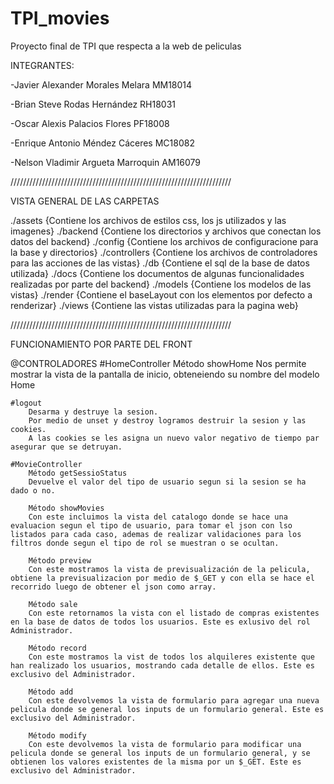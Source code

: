 # TPI_movies
Proyecto final de TPI que respecta a la web de peliculas

INTEGRANTES:

-Javier Alexander Morales Melara MM18014

-Brian Steve Rodas Hernández RH18031

-Oscar Alexis Palacios Flores PF18008

-Enrique Antonio Méndez Cáceres MC18082

-Nelson Vladimir Argueta Marroquin AM16079




//////////////////////////////////////////////////////////////////////

VISTA GENERAL DE LAS CARPETAS

./assets {Contiene los archivos de estilos css, los js utilizados y las imagenes}
./backend {Contiene los directorios y archivos que conectan los datos del backend}
./config {Contiene los archivos de configuracione para la base y directorios}
./controllers {Contiene los archivos de controladores para las acciones de las vistas}
./db {Contiene el sql de la base de datos utilizada}
./docs {Contiene los documentos de algunas funcionalidades realizadas por parte del backend}
./models {Contiene los modelos de las vistas}
./render {Contiene el baseLayout con los elementos por defecto a renderizar}
./views {Contiene las vistas utilizadas para la pagina web}




//////////////////////////////////////////////////////////////////////

FUNCIONAMIENTO POR PARTE DEL FRONT

@CONTROLADORES
    #HomeController
        Método showHome
        Nos permite mostrar la vista de la pantalla de inicio, obteneiendo su nombre del modelo Home

    #logout
        Desarma y destruye la sesion.
        Por medio de unset y destroy logramos destruir la sesion y las cookies.
        A las cookies se les asigna un nuevo valor negativo de tiempo par asegurar que se detruyan.

    #MovieController
        Método getSessioStatus
        Devuelve el valor del tipo de usuario segun si la sesion se ha dado o no.

        Método showMovies
        Con este incluimos la vista del catalogo donde se hace una evaluacion segun el tipo de usuario, para tomar el json con lso listados para cada caso, ademas de realizar validaciones para los filtros donde segun el tipo de rol se muestran o se ocultan.

        Método preview
        Con este mostramos la vista de previsualización de la pelicula, obtiene la previsualizacion por medio de $_GET y con ella se hace el recorrido luego de obtener el json como array.

        Método sale
        Con este retornamos la vista con el listado de compras existentes en la base de datos de todos los usuarios. Este es exlusivo del rol Administrador.

        Método record
        Con este mostramos la vist de todos los alquileres existente que han realizado los usuarios, mostrando cada detalle de ellos. Este es exclusivo del Administrador.

        Método add
        Con este devolvemos la vista de formulario para agregar una nueva pelicula donde se general los inputs de un formulario general. Este es exclusivo del Administrador.

        Método modify
        Con este devolvemos la vista de formulario para modificar una pelicula donde se general los inputs de un formulario general, y se obtienen los valores existentes de la misma por un $_GET. Este es exclusivo del Administrador.